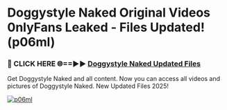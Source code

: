 # Doggystyle Naked Original Videos 0nlyFans Leaked - Files Updated! (p06ml)

<h3>🔴 CLICK HERE 🌐==►► <a href="https://tinyurl.com/yckcrads" rel="nofollow">Doggystyle Naked Updated Files</a></h3>

Get Doggystyle Naked and all content. Now you can access all videos and pictures of Doggystyle Naked. New Updated Files 2025!

[![p06ml](https://i.imgur.com/hpKpOFt.gif)](https://tinyurl.com/yckcrads)
